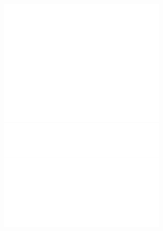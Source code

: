
![Metrics](/github-metrics.svg)
![Metrics](/metrics.plugin.languages.svg)
![Metrics](/metrics.plugin.calendar.full.svg)

<!-- ### GitHub's Stats :
---
![Anurag's GitHub stats](https://github-readme-stats.vercel.app/api?username=costia123&show_icons=true&theme=synthwave)

[![Top Langs](https://github-readme-stats.vercel.app/api/top-langs/?username=costia123&layout=compact)](https://github.com/anuraghazra/github-readme-stats)

About me :
- 💼 ・ Costia, 21 yo
- 🏴‍☠️ ・ Learn Pentesting and Programming
- 📗 ・ write notes and articles about cryptocurencie 
- 🛠️ ・ Work on Olympe

### Languages :
<img src="https://upload.wikimedia.org/wikipedia/commons/thumb/a/a7/React-icon.svg/2300px-React-icon.svg.png" height="80px">
<img src="https://media.discordapp.net/attachments/713142876241920000/936587781071859772/HTML_5.png" height="80px">
<img src="https://media.discordapp.net/attachments/713142876241920000/936584764129955860/css3-logo-png-transparent.png" height="80px">
<img src="https://upload.wikimedia.org/wikipedia/commons/thumb/7/73/Ruby_logo.svg/1024px-Ruby_logo.svg.png" height="80px">
<img src="https://e7.pngegg.com/pngimages/558/1010/png-clipart-linux-operating-systems-logo-whatsapp-logo-text-computer.png" height="80px">
<img src="https://cdn-icons-png.flaticon.com/512/919/919825.png" height="80px">
**costia123/costia123** is a ✨ _special_ ✨ repository because its `README.md` (this file) appears on your GitHub profile.
https://github-readme-stats.vercel.app/api?username=costia123
Here are some ideas to get you started:

- 🔭 I’m currently working on ...
- 🌱 I’m currently learning ...
- 👯 I’m looking to collaborate on ...
- 🤔 I’m looking for help with ...
- 💬 Ask me about ...
- 📫 How to reach me: ...
- 😄 Pronouns: ...
- ⚡ Fun fact: ...
-->

